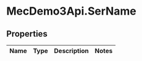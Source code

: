 # MecDemo3Api.SerName

## Properties
Name | Type | Description | Notes
------------ | ------------- | ------------- | -------------


